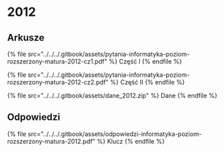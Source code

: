 # 2012

## Arkusze

{% file src="../../../.gitbook/assets/pytania-informatyka-poziom-rozszerzony-matura-2012-cz1.pdf" %}
Część I
{% endfile %}

{% file src="../../../.gitbook/assets/pytania-informatyka-poziom-rozszerzony-matura-2012-cz2.pdf" %}
Część II
{% endfile %}

{% file src="../../../.gitbook/assets/dane_2012.zip" %}
Dane
{% endfile %}

## Odpowiedzi

{% file src="../../../.gitbook/assets/odpowiedzi-informatyka-poziom-rozszerzony-matura-2012.pdf" %}
Klucz
{% endfile %}
